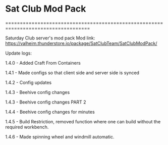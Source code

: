 # Sat Club Mod Pack
===================================================================================

Saturday Club server's mod pack
Mod link: https://valheim.thunderstore.io/package/SatClubTeam/SatClubModPack/

Update logs:

1.4.0 - Added Craft From Containers

1.4.1 - Made configs so that client side and server side is synced

1.4.2 - Config updates

1.4.3 - Beehive config changes

1.4.3 - Beehive config changes PART 2

1.4.4 - Beehive config changes for minutes

1.4.5 - Build Restriction, removed function where one can build without the required workbench.

1.4.6 - Made spinning wheel and windmill automatic.